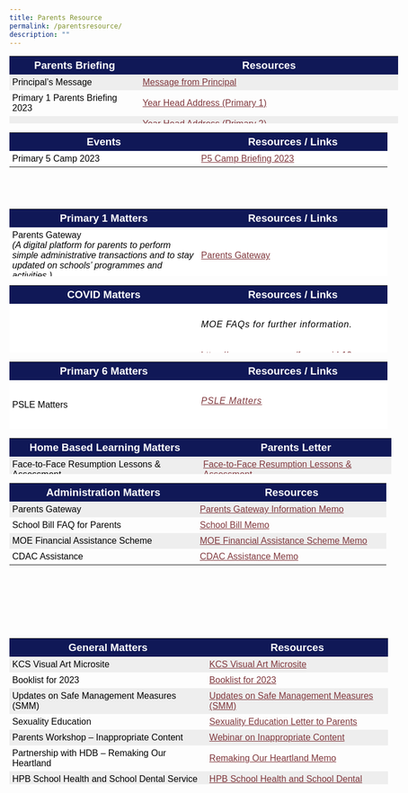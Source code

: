 ```yaml
---
title: Parents Resource
permalink: /parentsresource/
description: ""
---
```

<table style="box-sizing: border-box; color: rgb(0, 0, 0); font-family: Signika, Arial, sans-serif; font-size: 16px; font-style: normal; font-variant-ligatures: normal; font-variant-caps: normal; font-weight: 400; letter-spacing: normal; orphans: 2; text-align: start; text-transform: none; white-space: normal; widows: 2; word-spacing: 0px; -webkit-text-stroke-width: 0px; text-decoration-thickness: initial; text-decoration-style: initial; text-decoration-color: initial; height: 120px; width: 715.156px;"><tbody style="box-sizing: border-box;"><tr style="box-sizing: border-box; height: 23px;"><td style="box-sizing: border-box; padding: 5px; width: 232px; background-color: rgb(16, 24, 87); height: 23px; text-align: center;"><span style="box-sizing: border-box; font-size: 14pt; font-family: arial, helvetica, sans-serif; color: rgb(255, 255, 0);"><strong style="box-sizing: border-box; font-weight: bolder;color:white">Parents Briefing</strong></span></td><td style="box-sizing: border-box; padding: 5px; width: 460.156px; background-color: rgb(16, 24, 87); height: 23px; text-align: center;"><span style="box-sizing: border-box; font-size: 14pt; font-family: arial, helvetica, sans-serif; color: rgb(255, 255, 0);"><strong style="box-sizing: border-box; font-weight: bolder;color:white">Resources</strong></span></td></tr><tr style="box-sizing: border-box; background: rgb(238, 238, 238); height: 23px;"><td style="box-sizing: border-box; padding: 5px; width: 232px; height: 23px; text-align: left;"><span style="box-sizing: border-box; font-family: arial, helvetica, sans-serif; font-size: 12pt;">Principal’s Message</span></td><td style="box-sizing: border-box; padding: 5px; width: 460.156px; height: 23px; text-align: left;"><a href="https://youtu.be/GxwuNvGg63g" target="_blank" rel="noopener" style="box-sizing: border-box; background-color: transparent; cursor: pointer; transition: all 0.25s ease-in-out 0s; color: rgb(128, 56, 61);"><span style="box-sizing: border-box; font-family: arial, helvetica, sans-serif;">Message from Principal</span></a></td></tr><tr style="box-sizing: border-box; height: 23px;"><td style="box-sizing: border-box; padding: 5px; width: 232px; height: 23px; text-align: left;"><span style="box-sizing: border-box; font-family: arial, helvetica, sans-serif; font-size: 12pt;">Primary 1 Parents Briefing 2023</span></td><td style="box-sizing: border-box; padding: 5px; width: 460.156px; height: 23px; text-align: left;"><a href="https://youtu.be/HfQNleAWQSg" target="_blank" rel="noopener" style="box-sizing: border-box; background-color: transparent; cursor: pointer; transition: all 0.25s ease-in-out 0s; color: rgb(128, 56, 61);"><span style="box-sizing: border-box; font-family: arial, helvetica, sans-serif;"><span style="box-sizing: border-box; font-family: arial, helvetica, sans-serif; font-size: 12pt;">Year Head Address (Primary 1)</span></span></a></td></tr><tr style="box-sizing: border-box; background: rgb(238, 238, 238); height: 23px;"><td style="box-sizing: border-box; padding: 5px; width: 232px; height: 23px; text-align: left;"><span style="box-sizing: border-box; font-family: arial, helvetica, sans-serif; font-size: 12pt;">Primary 2 Parents Briefing 2023</span></td><td style="box-sizing: border-box; padding: 5px; width: 460.156px; height: 23px; text-align: left;"><a href="https://youtu.be/s1RIQqc87Rc" target="_blank" rel="noopener" style="box-sizing: border-box; background-color: transparent; cursor: pointer; transition: all 0.25s ease-in-out 0s; color: rgb(128, 56, 61);"><span style="box-sizing: border-box; font-family: arial, helvetica, sans-serif;"><span style="box-sizing: border-box; font-family: arial, helvetica, sans-serif; font-size: 12pt;">Year Head Address (Primary 2)</span></span></a><br style="box-sizing: border-box;"><span style="box-sizing: border-box; font-family: arial, helvetica, sans-serif;"><a href="https://youtu.be/zDKyUUGykQw" target="_blank" rel="noopener" style="box-sizing: border-box; background-color: transparent; cursor: pointer; transition: all 0.25s ease-in-out 0s; color: rgb(128, 56, 61);">P2 Parents Briefing for English Language</a><br style="box-sizing: border-box;"><a href="https://youtu.be/xX5bHDGFjsM" target="_blank" rel="noopener" style="box-sizing: border-box; background-color: transparent; cursor: pointer; transition: all 0.25s ease-in-out 0s; color: rgb(128, 56, 61);">P2 Parents Briefing for Mathematics</a><br style="box-sizing: border-box;"><a href="https://youtu.be/5ypYBIvATXE" target="_blank" rel="noopener" style="box-sizing: border-box; background-color: transparent; cursor: pointer; transition: all 0.25s ease-in-out 0s; color: rgb(128, 56, 61);">P2 Parents Briefing for Mother Tongue Language</a><br style="box-sizing: border-box;"></span></td></tr><tr style="box-sizing: border-box; height: 23px;"><td style="box-sizing: border-box; padding: 5px; width: 232px; height: 23px; text-align: left;"><span style="box-sizing: border-box; font-family: arial, helvetica, sans-serif; font-size: 12pt;">Primary 3 Parents Briefing 2023</span></td><td style="box-sizing: border-box; padding: 5px; width: 460.156px; height: 23px; text-align: left;"><a href="https://youtu.be/Hx_ezOhR9xc" target="_blank" rel="noopener" style="box-sizing: border-box; background-color: transparent; cursor: pointer; transition: all 0.25s ease-in-out 0s; color: rgb(128, 56, 61);"><span style="box-sizing: border-box; font-family: arial, helvetica, sans-serif;"><span style="box-sizing: border-box; font-family: arial, helvetica, sans-serif; font-size: 12pt;">Year Head Address (Primary 3)</span></span></a><br style="box-sizing: border-box;"><a href="https://youtu.be/0m1TamuraJE" target="_blank" rel="noopener" style="box-sizing: border-box; background-color: transparent; cursor: pointer; transition: all 0.25s ease-in-out 0s; color: rgb(128, 56, 61);"><span style="box-sizing: border-box; font-family: arial, helvetica, sans-serif;">P3 Parents Briefing for English Language</span></a><br style="box-sizing: border-box;"><a href="https://youtu.be/WUdum6uu8L4" target="_blank" rel="noopener" style="box-sizing: border-box; background-color: transparent; cursor: pointer; transition: all 0.25s ease-in-out 0s; color: rgb(128, 56, 61);"><span style="box-sizing: border-box; font-family: arial, helvetica, sans-serif;">P3 Parents Briefing for Mathematics</span></a><br style="box-sizing: border-box;"><a href="https://youtu.be/xmPVwAvYehA" target="_blank" rel="noopener" style="box-sizing: border-box; background-color: transparent; cursor: pointer; transition: all 0.25s ease-in-out 0s; color: rgb(128, 56, 61);"><span style="box-sizing: border-box; font-family: arial, helvetica, sans-serif;">P3 Parents Briefing for Mother Tongue Language</span></a><br style="box-sizing: border-box;"><a href="https://youtu.be/DUZBO7xJW-U" target="_blank" rel="noopener" style="box-sizing: border-box; background-color: transparent; cursor: pointer; transition: all 0.25s ease-in-out 0s; color: rgb(128, 56, 61);"><span style="box-sizing: border-box; font-family: arial, helvetica, sans-serif;">P3 Parents Briefing for Science</span></a></td></tr><tr style="box-sizing: border-box; background: rgb(238, 238, 238); height: 23px;"><td style="box-sizing: border-box; padding: 5px; width: 232px; height: 23px; text-align: left;"><span style="box-sizing: border-box; font-family: arial, helvetica, sans-serif; font-size: 12pt;">Primary 4 Parents Briefing 2023</span></td><td style="box-sizing: border-box; padding: 5px; width: 460.156px; height: 23px; text-align: left;"><a href="https://youtu.be/_Ib2xiLTk4w" target="_blank" rel="noopener" style="box-sizing: border-box; background-color: transparent; cursor: pointer; transition: all 0.25s ease-in-out 0s; color: rgb(128, 56, 61);"><span style="box-sizing: border-box; font-family: arial, helvetica, sans-serif; font-size: 12pt;">Year Head Address (Primary 4)</span></a><br style="box-sizing: border-box;"><span style="box-sizing: border-box; font-family: arial, helvetica, sans-serif;"><a href="https://youtu.be/hDkXIG5Wyl0" target="_blank" rel="noopener" style="box-sizing: border-box; background-color: transparent; cursor: pointer; transition: all 0.25s ease-in-out 0s; color: rgb(128, 56, 61);">P4 Parents Briefing for English Language</a><br style="box-sizing: border-box;"><a href="https://youtu.be/RQf3OpbMMeo" target="_blank" rel="noopener" style="box-sizing: border-box; background-color: transparent; cursor: pointer; transition: all 0.25s ease-in-out 0s; color: rgb(128, 56, 61);">P4 Parents Briefing for Mathematics</a><br style="box-sizing: border-box;"><a href="https://youtu.be/TZuyG-iIqfQ" target="_blank" rel="noopener" style="box-sizing: border-box; background-color: transparent; cursor: pointer; transition: all 0.25s ease-in-out 0s; color: rgb(128, 56, 61);">P4 Parents Briefing for Mother Tongue Language</a><br style="box-sizing: border-box;"><a href="https://youtu.be/P0_D7cuRXMw" target="_blank" rel="noopener" style="box-sizing: border-box; background-color: transparent; cursor: pointer; transition: all 0.25s ease-in-out 0s; color: rgb(128, 56, 61);">P4 Parents Briefing for Science</a></span></td></tr><tr style="box-sizing: border-box; height: 30.875px;"><td style="box-sizing: border-box; padding: 5px; width: 232px; height: 30.875px; text-align: left;"><span style="box-sizing: border-box; font-family: arial, helvetica, sans-serif; font-size: 12pt;">Primary 5 Parents Briefing 2023</span></td><td style="box-sizing: border-box; padding: 5px; width: 460.156px; height: 30.875px; text-align: left;"><a href="https://youtu.be/WFdTD2VfMFw" target="_blank" rel="noopener" style="box-sizing: border-box; background-color: transparent; cursor: pointer; transition: all 0.25s ease-in-out 0s; color: rgb(128, 56, 61);"><span style="box-sizing: border-box; font-family: arial, helvetica, sans-serif;"><span style="box-sizing: border-box; font-family: arial, helvetica, sans-serif; font-size: 12pt;">Year Head Address (Primary 5)</span></span></a><br style="box-sizing: border-box;"><span style="box-sizing: border-box; font-family: arial, helvetica, sans-serif;"><a href="https://youtu.be/-PU7aBaPKGk" target="_blank" rel="noopener" style="box-sizing: border-box; background-color: transparent; cursor: pointer; transition: all 0.25s ease-in-out 0s; color: rgb(128, 56, 61);">P5 Parents Briefing for English and Foundation English Language</a><br style="box-sizing: border-box;"><a href="https://youtu.be/VZzBHMn71FM" target="_blank" rel="noopener" style="box-sizing: border-box; background-color: transparent; cursor: pointer; transition: all 0.25s ease-in-out 0s; color: rgb(128, 56, 61);">P5 Parents Briefing for Foundation Mathematics</a><br style="box-sizing: border-box;"><a href="https://youtu.be/VZzBHMn71FM" target="_blank" rel="noopener" style="box-sizing: border-box; background-color: transparent; cursor: pointer; transition: all 0.25s ease-in-out 0s; color: rgb(128, 56, 61);">P5 Parents Briefing for Standard Mathematics</a><br style="box-sizing: border-box;"><a href="https://youtu.be/WR1s2fUigmI" target="_blank" rel="noopener" style="box-sizing: border-box; background-color: transparent; cursor: pointer; transition: all 0.25s ease-in-out 0s; color: rgb(128, 56, 61);">P5 Parents Briefing for Mother Tongue and Foundation Mother Tongue Language&nbsp;</a><br style="box-sizing: border-box;"><a href="https://youtu.be/tnePOuiLlBs" target="_blank" rel="noopener" style="box-sizing: border-box; background-color: transparent; cursor: pointer; transition: all 0.25s ease-in-out 0s; color: rgb(128, 56, 61);">P5 Parents Briefing for Science and Foundation Science</a></span></td></tr><tr style="box-sizing: border-box; background: rgb(238, 238, 238); height: 23px;"><td style="box-sizing: border-box; padding: 5px; width: 232px; height: 23px; text-align: left;"><span style="box-sizing: border-box; font-family: arial, helvetica, sans-serif; font-size: 12pt;">Primary 6 Parents Briefing 2023</span></td><td style="box-sizing: border-box; padding: 5px; width: 460.156px; height: 23px; text-align: left;"><a href="https://youtu.be/2xz-83FxGqY" target="_blank" rel="noopener" style="box-sizing: border-box; background-color: transparent; cursor: pointer; transition: all 0.25s ease-in-out 0s; color: rgb(128, 56, 61);"><span style="box-sizing: border-box; font-family: arial, helvetica, sans-serif;"><span style="box-sizing: border-box; font-family: arial, helvetica, sans-serif; font-size: 12pt;">Year Head Address (Primary 6)</span></span></a><br style="box-sizing: border-box;"><a href="https://youtu.be/Ce_oR4U1CyU" target="_blank" rel="noopener" style="box-sizing: border-box; background-color: transparent; cursor: pointer; transition: all 0.25s ease-in-out 0s; color: rgb(128, 56, 61);"><span style="box-sizing: border-box; font-family: arial, helvetica, sans-serif; font-size: 12pt;">P6 Parents Briefing for English and Foundation English Language</span></a><br style="box-sizing: border-box;"><a href="https://youtu.be/RxRqJLInGsY" target="_blank" rel="noopener" style="box-sizing: border-box; background-color: transparent; cursor: pointer; transition: all 0.25s ease-in-out 0s; color: rgb(128, 56, 61);"><span style="box-sizing: border-box; font-family: arial, helvetica, sans-serif; font-size: 12pt;">P6 Parents Briefing for Foundation Mathematics</span></a><br style="box-sizing: border-box;"><a href="https://youtu.be/BpQmTyoDFnc" target="_blank" rel="noopener" style="box-sizing: border-box; background-color: transparent; cursor: pointer; transition: all 0.25s ease-in-out 0s; color: rgb(128, 56, 61);"><span style="box-sizing: border-box; font-family: arial, helvetica, sans-serif;">P6 Parents Briefing for Standard Mathematics</span></a><br style="box-sizing: border-box;"><a href="https://youtu.be/aNGwpN8Dulg" target="_blank" rel="noopener" style="box-sizing: border-box; background-color: transparent; cursor: pointer; transition: all 0.25s ease-in-out 0s; color: rgb(128, 56, 61);"><span style="box-sizing: border-box; font-family: arial, helvetica, sans-serif; font-size: 12pt;">P6 Parents Briefing for Mother Tongue and Foundation Mother Tongue Language</span></a><br style="box-sizing: border-box;"><a href="https://youtu.be/8wATtmhHU0E" target="_blank" rel="noopener" style="box-sizing: border-box; background-color: transparent; cursor: pointer; transition: all 0.25s ease-in-out 0s; color: rgb(128, 56, 61);"><span style="box-sizing: border-box; font-family: arial, helvetica, sans-serif; font-size: 12pt;">P6 Parents Briefing for Science and Foundation Science</span></a></td></tr></tbody></table>

<table style="box-sizing: border-box; color: rgb(0, 0, 0); font-family: Signika, Arial, sans-serif; font-size: 16px; font-style: normal; font-variant-ligatures: normal; font-variant-caps: normal; font-weight: 400; letter-spacing: normal; orphans: 2; text-align: start; text-transform: none; white-space: normal; widows: 2; word-spacing: 0px; -webkit-text-stroke-width: 0px; text-decoration-thickness: initial; text-decoration-style: initial; text-decoration-color: initial; height: 120px; width: 728.906px;"><tbody style="box-sizing: border-box;"><tr style="box-sizing: border-box; height: 23px;"><td style="box-sizing: border-box; padding: 5px; width: 336.333px; background-color: rgb(16, 24, 87); height: 23px; text-align: center;"><span style="box-sizing: border-box; font-size: 14pt; font-family: arial, helvetica, sans-serif; color: rgb(255, 255, 0);"><strong style="box-sizing: border-box; font-weight: bolder;color:white">Events</strong></span></td><td style="box-sizing: border-box; padding: 5px; width: 336.333px; background-color: rgb(16, 24, 87); height: 23px; text-align: center;"><span style="box-sizing: border-box; font-size: 14pt; font-family: arial, helvetica, sans-serif; color: rgb(255, 255, 0);"><strong style="box-sizing: border-box; font-weight: bolder;color:white">Resources / Links</strong></span></td></tr><tr style="box-sizing: border-box; background: rgb(255, 255, 255); height: 23px;"><td style="box-sizing: border-box; padding: 5px; width: 336.333px; background-color: rgb(255, 255, 255); height: 23px;"><span style="box-sizing: border-box; font-family: arial, Helvetica, sans-serif;">Primary 5 Camp 2023</span></td><td style="box-sizing: border-box; padding: 5px; width: 336.333px; background-color: rgb(255, 255, 255); height: 23px;"><a href="https://khengcheng.moe.edu.sg/wp-content/uploads/2023/02/P5-Camp_Briefing-to-Parents_2023.pdf" target="_blank" rel="noopener noreferrer" style="box-sizing: border-box; background-color: transparent; cursor: pointer; transition: all 0.25s ease-in-out 0s; color: rgb(128, 56, 61);"><span style="box-sizing: border-box; font-family: arial, helvetica, sans-serif;">P5 Camp Briefing 2023</span></a></td></tr></tbody></table>

<table style="box-sizing: border-box; color: rgb(0, 0, 0); font-family: Signika, Arial, sans-serif; font-size: 16px; font-style: normal; font-variant-ligatures: normal; font-variant-caps: normal; font-weight: 400; letter-spacing: normal; orphans: 2; text-align: start; text-transform: none; white-space: normal; widows: 2; word-spacing: 0px; -webkit-text-stroke-width: 0px; text-decoration-thickness: initial; text-decoration-style: initial; text-decoration-color: initial; height: 120px; width: 728.906px;"><tbody style="box-sizing: border-box;"><tr style="box-sizing: border-box; height: 23px;"><td style="box-sizing: border-box; padding: 5px; width: 336.333px; background-color: rgb(16, 24, 87); height: 25px; text-align: center;"><span style="box-sizing: border-box; font-size: 14pt; font-family: arial, helvetica, sans-serif; color: rgb(255, 255, 0);"><strong style="box-sizing: border-box; font-weight: bolder;color:white">Primary 1 Matters</strong></span></td><td style="box-sizing: border-box; padding: 5px; width: 330px; background-color: rgb(16, 24, 87); height: 23px; text-align: center;"><span style="box-sizing: border-box; font-size: 14pt; font-family: arial, helvetica, sans-serif; color: rgb(255, 255, 0);"><strong style="box-sizing: border-box; font-weight: bolder;color:white">Resources / Links</strong></span></td></tr><tr style="box-sizing: border-box; background: rgb(255, 255, 255); height: 23px;"><td style="box-sizing: border-box; padding: 5px; width: 336.333px; background-color: rgb(255, 255, 255); height: 23px;"><span style="box-sizing: border-box; font-family: arial, helvetica, sans-serif;">Parents Gateway<br style="box-sizing: border-box;"><em style="box-sizing: border-box;">(A digital platform for parents to perform simple administrative transactions and to stay updated on schools’ programmes and activities.)</em></span></td><td style="box-sizing: border-box; padding: 5px; width: 336.333px; background-color: rgb(255, 255, 255); height: 23px;"><span style="box-sizing: border-box; font-family: arial, helvetica, sans-serif;"><a href="https://khengcheng.moe.edu.sg/parents-gateway/" target="_blank" rel="noopener" style="box-sizing: border-box; background-color: transparent; cursor: pointer; transition: all 0.25s ease-in-out 0s; color: rgb(128, 56, 61);">Parents Gateway</a></span></td></tr><tr style="box-sizing: border-box; height: 23px; background-color: rgb(227, 225, 225);"><td style="box-sizing: border-box; padding: 5px; width: 336.333px; background-color: rgb(255, 255, 255); height: 23px;"><span style="box-sizing: border-box; font-family: arial, helvetica, sans-serif;"><span style="box-sizing: border-box; font-family: helvetica, arial, sans-serif;">P1 Orientation Briefing and Sharing Slides</span></span></td><td style="box-sizing: border-box; padding: 5px; width: 336.333px; background-color: rgb(255, 255, 255); height: 23px;"><span style="box-sizing: border-box; font-family: arial, helvetica, sans-serif;"><a href="https://khengcheng.moe.edu.sg/wp-content/uploads/2022/11/P1-Orientation-Slides.pdf" target="_blank" rel="noopener" style="box-sizing: border-box; background-color: transparent; cursor: pointer; transition: all 0.25s ease-in-out 0s; color: rgb(128, 56, 61);">P1 Slides</a></span></td></tr><tr style="box-sizing: border-box; background: rgb(227, 225, 225); height: 23px;"><td style="box-sizing: border-box; padding: 5px; width: 336.333px; background-color: rgb(255, 255, 255); height: 23px;"><span style="box-sizing: border-box; font-family: arial, helvetica, sans-serif;"><span style="box-sizing: border-box; font-family: helvetica, arial, sans-serif;">Information Booklet (For cohort 2023)</span></span></td><td style="box-sizing: border-box; padding: 5px; width: 336.333px; background-color: rgb(255, 255, 255); height: 23px;"><span style="box-sizing: border-box; font-family: arial, helvetica, sans-serif;"><span style="box-sizing: border-box; font-family: helvetica, arial, sans-serif;"><a href="https://khengcheng.moe.edu.sg/wp-content/uploads/2023/01/P1-INFORMATION-BOOKLET-FOR-COHORT-2023-1.pdf" target="_blank" rel="noopener" style="box-sizing: border-box; background-color: transparent; cursor: pointer; transition: all 0.25s ease-in-out 0s; color: rgb(128, 56, 61);">Information Booklet</a></span></span></td></tr><tr style="box-sizing: border-box; height: 23px; background-color: rgb(227, 225, 225);"><td style="box-sizing: border-box; padding: 5px; width: 336.333px; background-color: rgb(255, 255, 255); height: 23px;"><span style="box-sizing: border-box; font-family: arial, helvetica, sans-serif;"><span style="box-sizing: border-box; font-family: helvetica, arial, sans-serif;">P1 Parents Engagement 2023</span></span></td><td style="box-sizing: border-box; padding: 5px; width: 336.333px; background-color: rgb(255, 255, 255); height: 23px;"><a href="https://khengcheng.moe.edu.sg/wp-content/uploads/2023/01/P1-Parents-Engagement-Session-2023.pdf" target="_blank" rel="noopener" style="box-sizing: border-box; background-color: transparent; cursor: pointer; transition: all 0.25s ease-in-out 0s; color: rgb(128, 56, 61);"><span style="box-sizing: border-box; font-family: arial, helvetica, sans-serif;"><span style="box-sizing: border-box; font-family: helvetica, arial, sans-serif;">P1 Parents Engagement 2023</span></span></a></td></tr></tbody></table>

<table style="box-sizing: border-box; color: rgb(0, 0, 0); font-family: Signika, Arial, sans-serif; font-size: 16px; font-style: normal; font-variant-ligatures: normal; font-variant-caps: normal; font-weight: 400; letter-spacing: normal; orphans: 2; text-align: start; text-transform: none; white-space: normal; widows: 2; word-spacing: 0px; -webkit-text-stroke-width: 0px; text-decoration-thickness: initial; text-decoration-style: initial; text-decoration-color: initial; height: 120px; width: 728.906px;"><tbody style="box-sizing: border-box;"><tr style="box-sizing: border-box; height: 23px;"><td style="box-sizing: border-box; padding: 5px; width: 336.333px; background-color: rgb(16, 24, 87); height: 23px; text-align: center;"><span style="box-sizing: border-box; font-size: 14pt; font-family: arial, helvetica, sans-serif; color: rgb(255, 255, 0);"><strong style="box-sizing: border-box; font-weight: bolder;color:white">COVID Matters</strong></span></td><td style="box-sizing: border-box; padding: 5px; width: 336.333px; background-color: rgb(16, 24, 87); height: 23px; text-align: center;"><span style="box-sizing: border-box; font-size: 14pt; font-family: arial, helvetica, sans-serif; color: rgb(255, 255, 0);"><strong style="box-sizing: border-box; font-weight: bolder;color:white">Resources / Links</strong></span></td></tr><tr style="box-sizing: border-box; background: rgb(255, 255, 255); height: 23px;"><td style="box-sizing: border-box; padding: 5px; width: 336.333px; background-color: rgb(255, 255, 255); height: 23px;"><span style="box-sizing: border-box; font-family: arial, Helvetica, sans-serif; font-size: 12pt;">Implementation of TraceTogether in schools on 1 June 2021</span></td><td style="box-sizing: border-box; padding: 5px; width: 336.333px; background-color: rgb(255, 255, 255); height: 23px;"><div class="DetailsScreen__ItemContainer-sc-15nbtbx-3 eWYkCk" style="box-sizing: border-box;"><h6 id="weblink_description_0" class="Text__H6-uqyr82-15 Text__H6Regular-uqyr82-16 Text__BodyRow-uqyr82-39 hpbCOC" style="box-sizing: border-box; font-family: &quot;Patua One&quot;, &quot;Times New Roman&quot;, serif; letter-spacing: 0.05em;"><span style="box-sizing: border-box; font-family: arial, helvetica, sans-serif; font-size: 12pt;">MOE FAQs for further information.</span></h6><p style="box-sizing: border-box;"><span style="box-sizing: border-box; font-family: arial, helvetica, sans-serif; font-size: 12pt;"><a id="weblink_0" class="TextLink__StyledTextLink-sc-55x6ze-0 PafSM web-link" href="https://www.moe.gov.sg/faqs-covid-19-infection" target="_blank" rel="noopener noreferrer" style="box-sizing: border-box; background-color: transparent; cursor: pointer; transition: all 0.25s ease-in-out 0s; color: rgb(128, 56, 61);">https://www.moe.gov.sg/faqs-covid-19-infection</a></span></p></div><div class="DetailsScreen__ItemContainer-sc-15nbtbx-3 eWYkCk" style="box-sizing: border-box;"><h6 id="weblink_description_1" class="Text__H6-uqyr82-15 Text__H6Regular-uqyr82-16 Text__BodyRow-uqyr82-39 hpbCOC" style="box-sizing: border-box; font-family: &quot;Patua One&quot;, &quot;Times New Roman&quot;, serif; letter-spacing: 0.05em;"><span style="box-sizing: border-box; font-family: arial, helvetica, sans-serif; font-size: 12pt;">Nearest TT collection/replacement point.</span></h6><p style="box-sizing: border-box;"><span style="box-sizing: border-box; font-family: arial, helvetica, sans-serif; font-size: 12pt;"><a id="weblink_1" class="TextLink__StyledTextLink-sc-55x6ze-0 PafSM web-link" href="https://token.gowhere.gov.sg/" target="_blank" rel="noopener noreferrer" style="box-sizing: border-box; background-color: transparent; cursor: pointer; transition: all 0.25s ease-in-out 0s; color: rgb(128, 56, 61);">https://token.gowhere.gov.sg/</a></span></p></div></td></tr><tr style="box-sizing: border-box; height: 23px; background-color: rgb(227, 225, 225);"><td style="box-sizing: border-box; padding: 5px; width: 336.333px; background-color: rgb(255, 255, 255); height: 23px;"><span style="box-sizing: border-box; font-family: arial, helvetica, sans-serif;">School’s Covid Reporting Policy</span></td><td style="box-sizing: border-box; padding: 5px; width: 336.333px; background-color: rgb(255, 255, 255); height: 23px;"><span style="box-sizing: border-box; font-family: arial, helvetica, sans-serif;"><a href="https://khengcheng.moe.edu.sg/wp-content/uploads/2022/01/Reporting-of-Covid-case-or-HRW.pdf" style="box-sizing: border-box; background-color: transparent; cursor: pointer; transition: all 0.25s ease-in-out 0s; color: rgb(128, 56, 61);">School’s COVID Reporting Policy</a></span></td></tr><tr style="box-sizing: border-box; background: rgb(227, 225, 225); height: 23px;"><td style="box-sizing: border-box; padding: 5px; width: 336.333px; background-color: rgb(255, 255, 255); height: 23px;"><span style="box-sizing: border-box; font-family: arial, Helvetica, sans-serif;">Submission of ART results</span></td><td style="box-sizing: border-box; padding: 5px; width: 336.333px; background-color: rgb(255, 255, 255); height: 23px;"><span style="box-sizing: border-box; font-family: arial, helvetica, sans-serif;">http://go.gov.sg/kcs-cct-hrw</span></td></tr></tbody></table>

<table style="box-sizing: border-box; color: rgb(0, 0, 0); font-family: Signika, Arial, sans-serif; font-size: 16px; font-style: normal; font-variant-ligatures: normal; font-variant-caps: normal; font-weight: 400; letter-spacing: normal; orphans: 2; text-align: start; text-transform: none; white-space: normal; widows: 2; word-spacing: 0px; -webkit-text-stroke-width: 0px; text-decoration-thickness: initial; text-decoration-style: initial; text-decoration-color: initial; height: 120px; width: 728.906px;"><tbody style="box-sizing: border-box;"><tr style="box-sizing: border-box; height: 23.7084px;"><td style="box-sizing: border-box; padding: 5px; width: 336.333px; background-color: rgb(16, 24, 87); height: 23.7084px; text-align: center;"><span style="box-sizing: border-box; font-size: 14pt; font-family: arial, helvetica, sans-serif; color: rgb(255, 255, 0);"><strong style="box-sizing: border-box; font-weight: bolder;color:white;">Primary 6 Matters</strong></span></td><td style="box-sizing: border-box; padding: 5px; width: 336.333px; background-color: rgb(16, 24, 87); height: 23.7084px; text-align: center;"><span style="box-sizing: border-box; font-size: 14pt; font-family: arial, helvetica, sans-serif; color: rgb(255, 255, 0);"><strong style="box-sizing: border-box; font-weight: bolder;color:white;">Resources / Links</strong></span></td></tr><tr style="box-sizing: border-box; background: rgb(255, 255, 255); height: 23px;"><td style="box-sizing: border-box; padding: 5px; width: 336.333px; background-color: rgb(255, 255, 255); height: 23px;"><span style="box-sizing: border-box; font-family: arial, helvetica, sans-serif;">PSLE Matters</span></td><td style="box-sizing: border-box; padding: 5px; width: 336.333px; background-color: rgb(255, 255, 255); height: 23px;"><div class="DetailsScreen__ItemContainer-sc-15nbtbx-3 eWYkCk" style="box-sizing: border-box;"><h6 id="weblink_description_0" class="Text__H6-uqyr82-15 Text__H6Regular-uqyr82-16 Text__BodyRow-uqyr82-39 hpbCOC" style="box-sizing: border-box; font-family: &quot;Patua One&quot;, &quot;Times New Roman&quot;, serif; letter-spacing: 0.05em;"><span style="box-sizing: border-box; font-family: arial, helvetica, sans-serif; font-size: 12pt;"><a href="https://sites.google.com/view/kcs-pslejourney/home" style="box-sizing: border-box; background-color: transparent; cursor: pointer; transition: all 0.25s ease-in-out 0s; color: rgb(128, 56, 61);">PSLE Matters</a></span></h6></div></td></tr></tbody></table>

<table style="box-sizing: border-box; color: rgb(0, 0, 0); font-family: Signika, Arial, sans-serif; font-size: 16px; font-style: normal; font-variant-ligatures: normal; font-variant-caps: normal; font-weight: 400; letter-spacing: normal; orphans: 2; text-align: start; text-transform: none; white-space: normal; widows: 2; word-spacing: 0px; -webkit-text-stroke-width: 0px; text-decoration-thickness: initial; text-decoration-style: initial; text-decoration-color: initial; height: 64px; width: 680px;"><tbody style="box-sizing: border-box;"><tr style="box-sizing: border-box; height: 23px;"><td style="box-sizing: border-box; padding: 5px; width: 340px; background-color: rgb(16, 24, 87); height: 23px; text-align: center;"><span style="box-sizing: border-box; font-size: 14pt; font-family: arial, helvetica, sans-serif; color: rgb(255, 255, 0);"><strong style="box-sizing: border-box; font-weight: bolder;color:white">Home Based Learning Matters</strong></span></td><td style="box-sizing: border-box; padding: 5px; width: 340px; background-color: rgb(16, 24, 87); height: 23px; text-align: center;"><span style="box-sizing: border-box; font-size: 14pt; font-family: arial, helvetica, sans-serif; color: rgb(255, 255, 0);"><strong style="box-sizing: border-box; font-weight: bolder;color:white">Parents Letter</strong></span></td></tr><tr style="box-sizing: border-box; background: rgb(238, 238, 238); height: 23.7031px;"><td style="box-sizing: border-box; padding: 5px; width: 340px; height: 23.7031px;"><span style="box-sizing: border-box; font-family: arial, helvetica, sans-serif;">Face-to-Face Resumption Lessons &amp; Assessment</span></td><td style="box-sizing: border-box; padding: 5px; width: 332px; height: 23.7031px;"><a href="https://khengcheng.moe.edu.sg/wp-content/uploads/2021/10/Resumption-of-Face-to-Face-Lessons-Updates-on-Asssessment.pdf" target="_blank" rel="noopener noreferrer" style="box-sizing: border-box; background-color: transparent; cursor: pointer; transition: all 0.25s ease-in-out 0s; color: rgb(128, 56, 61);"><span style="box-sizing: border-box; font-family: arial, helvetica, sans-serif;">Face-to-Face Resumption Lessons &amp; Assessment</span></a></td></tr><tr style="box-sizing: border-box; height: 23.7031px;"><td style="box-sizing: border-box; padding: 5px; width: 340px; height: 23.7031px;"><span style="box-sizing: border-box; font-family: arial, helvetica, sans-serif;">Principal’s Letter on Full Home-Based Learning</span></td><td style="box-sizing: border-box; padding: 5px; width: 332px; height: 23.7031px;"><span style="box-sizing: border-box; font-family: arial, helvetica, sans-serif;"><a href="https://khengcheng.moe.edu.sg/wp-content/uploads/2021/05/Attachment-1-SOP-for-IT-and-ET-Support-for-Full-HBL.pdf" style="box-sizing: border-box; background-color: transparent; cursor: pointer; transition: all 0.25s ease-in-out 0s; color: rgb(128, 56, 61);">FHBL 2021&nbsp; Memo</a></span></td></tr><tr style="box-sizing: border-box; background: rgb(238, 238, 238); height: 23px;"><td style="box-sizing: border-box; padding: 5px; width: 340px; height: 23px;"><span style="box-sizing: border-box; font-family: arial, helvetica, sans-serif;">HBL Tips for Parents &amp; Caregivers</span></td><td style="box-sizing: border-box; padding: 5px; width: 332px; height: 23px;"><span style="box-sizing: border-box; font-family: arial, helvetica, sans-serif;"><a href="https://khengcheng.moe.edu.sg/wp-content/uploads/2020/04/Tips_for_Parents_and_Caregivers.pdf" target="_blank" rel="noopener noreferrer" style="box-sizing: border-box; background-color: transparent; cursor: pointer; transition: all 0.25s ease-in-out 0s; color: rgb(128, 56, 61);">HBL Tips for Parents &amp; Caregivers</a></span></td></tr><tr style="box-sizing: border-box; height: 23px;"><td style="box-sizing: border-box; padding: 5px; width: 340px; height: 23px;"><span style="box-sizing: border-box; font-family: arial, helvetica, sans-serif;">HBL Resource Kit (Part 4)</span></td><td style="box-sizing: border-box; padding: 5px; width: 332px; height: 23px;"><span style="box-sizing: border-box; font-family: arial, helvetica, sans-serif;"><a href="https://khengcheng.moe.edu.sg/wp-content/uploads/2020/04/HBL-Resource-Kit-Part-4.pdf" style="box-sizing: border-box; background-color: transparent; cursor: pointer; transition: all 0.25s ease-in-out 0s; color: rgb(128, 56, 61);">HBL Resource Kit (Part 4)</a></span></td></tr><tr style="box-sizing: border-box; background: rgb(238, 238, 238); height: 23px;"><td style="box-sizing: border-box; padding: 5px; width: 340px; height: 23px;"><span style="box-sizing: border-box; font-family: arial, helvetica, sans-serif;">HBL Resource Kit (Part 3)</span></td><td style="box-sizing: border-box; padding: 5px; width: 332px; height: 23px;"><span style="box-sizing: border-box; font-family: arial, helvetica, sans-serif;"><a href="https://khengcheng.moe.edu.sg/wp-content/uploads/2020/04/Resource-Kit-HBL-Part-3.pdf" target="_blank" rel="noopener noreferrer" style="box-sizing: border-box; background-color: transparent; cursor: pointer; transition: all 0.25s ease-in-out 0s; color: rgb(128, 56, 61);">HBL Resource Kit (Part 3)</a></span></td></tr><tr style="box-sizing: border-box; height: 23px;"><td style="box-sizing: border-box; padding: 5px; width: 340px; height: 23px;"><span style="box-sizing: border-box; font-family: arial, helvetica, sans-serif;">HBL Resource Kit (Part 2)</span></td><td style="box-sizing: border-box; padding: 5px; width: 332px; height: 23px;"><span style="box-sizing: border-box; font-family: arial, helvetica, sans-serif;"><a href="https://khengcheng.moe.edu.sg/wp-content/uploads/2020/04/Resource-Kit-HBL-Part-2.pdf" target="_blank" rel="noopener noreferrer" style="box-sizing: border-box; background-color: transparent; cursor: pointer; transition: all 0.25s ease-in-out 0s; color: rgb(128, 56, 61);">HBL Resource Kit (Part 2)</a></span></td></tr></tbody></table>

<table style="box-sizing: border-box; color: rgb(0, 0, 0); font-family: Signika, Arial, sans-serif; font-size: 16px; font-style: normal; font-variant-ligatures: normal; font-variant-caps: normal; font-weight: 400; letter-spacing: normal; orphans: 2; text-align: start; text-transform: none; white-space: normal; widows: 2; word-spacing: 0px; -webkit-text-stroke-width: 0px; text-decoration-thickness: initial; text-decoration-style: initial; text-decoration-color: initial; height: 260px; width: 686px;"><tbody style="box-sizing: border-box;"><tr style="box-sizing: border-box; height: 23px; background-color: rgb(135, 237, 126);"><td style="box-sizing: border-box; padding: 5px; width: 334px; background-color: rgb(16, 24, 87); height: 23px; text-align: center;"><span style="box-sizing: border-box; font-size: 14pt; font-family: arial, helvetica, sans-serif; color: rgb(255, 255, 0);"><strong style="box-sizing: border-box; font-weight: bolder;color:white">Administration Matters</strong></span></td><td style="box-sizing: border-box; padding: 5px; width: 334px; background-color: rgb(16, 24, 87); height: 23px; text-align: center;"><span style="box-sizing: border-box; font-size: 14pt; font-family: arial, helvetica, sans-serif; color: rgb(255, 255, 0);"><strong style="box-sizing: border-box; font-weight: bolder;color:white">Resources</strong></span></td></tr><tr style="box-sizing: border-box; background: rgb(238, 238, 238); height: 23px;"><td style="box-sizing: border-box; padding: 5px; width: 334px; height: 23px;"><span style="box-sizing: border-box; font-family: arial, helvetica, sans-serif;">Parents Gateway</span></td><td style="box-sizing: border-box; padding: 5px; width: 336.667px; height: 23px;"><span style="box-sizing: border-box; font-family: arial, helvetica, sans-serif;"><a href="https://khengcheng.moe.edu.sg/parents-gateway/" rel="noopener noreferrer" style="box-sizing: border-box; background-color: transparent; cursor: pointer; transition: all 0.25s ease-in-out 0s; color: rgb(128, 56, 61);">Parents Gateway Information Memo</a></span></td></tr><tr style="box-sizing: border-box; height: 23px;"><td style="box-sizing: border-box; padding: 5px; width: 334px; height: 23px;"><span style="box-sizing: border-box; font-family: arial, helvetica, sans-serif;">School Bill FAQ for Parents</span></td><td style="box-sizing: border-box; padding: 5px; width: 336.667px; height: 23px;"><span style="box-sizing: border-box; font-family: arial, helvetica, sans-serif;"><a href="https://khengcheng.moe.edu.sg/wp-content/uploads/2019/10/School-Bill-FAQ-for-Parents.pdf" target="_blank" rel="noopener noreferrer" style="box-sizing: border-box; background-color: transparent; cursor: pointer; transition: all 0.25s ease-in-out 0s; color: rgb(128, 56, 61);">School Bill Memo</a></span></td></tr><tr style="box-sizing: border-box; background: rgb(238, 238, 238); height: 12px;"><td style="box-sizing: border-box; padding: 5px; width: 334px; height: 12px;"><span style="box-sizing: border-box; font-family: arial, helvetica, sans-serif;">MOE Financial Assistance Scheme</span></td><td style="box-sizing: border-box; padding: 5px; width: 336.667px; height: 12px;"><span style="box-sizing: border-box; font-family: arial, helvetica, sans-serif;"><a href="https://beta.moe.gov.sg/fees-assistance-awards-scholarships/financial-assistance/" target="_blank" rel="noopener noreferrer" style="box-sizing: border-box; background-color: transparent; cursor: pointer; transition: all 0.25s ease-in-out 0s; color: rgb(128, 56, 61);">MOE Financial Assistance Scheme Memo</a></span></td></tr><tr style="box-sizing: border-box; height: 12px;"><td style="box-sizing: border-box; padding: 5px; width: 334px; height: 12px;"><span style="box-sizing: border-box; font-family: arial, helvetica, sans-serif;">CDAC Assistance</span></td><td style="box-sizing: border-box; padding: 5px; width: 336.667px; height: 12px;"><span style="box-sizing: border-box; font-family: arial, helvetica, sans-serif;"><a href="https://www.cdac.org.sg/get-assistance/" target="_blank" rel="noopener noreferrer" style="box-sizing: border-box; background-color: transparent; cursor: pointer; transition: all 0.25s ease-in-out 0s; color: rgb(128, 56, 61);">CDAC Assistance Memo</a></span></td></tr></tbody></table>

<table style="box-sizing: border-box; color: rgb(0, 0, 0); font-family: Signika, Arial, sans-serif; font-size: 16px; font-style: normal; font-variant-ligatures: normal; font-variant-caps: normal; font-weight: 400; letter-spacing: normal; orphans: 2; text-align: start; text-transform: none; white-space: normal; widows: 2; word-spacing: 0px; -webkit-text-stroke-width: 0px; text-decoration-thickness: initial; text-decoration-style: initial; text-decoration-color: initial; height: 260px; width: 686px;"><tbody style="box-sizing: border-box;"><tr style="box-sizing: border-box; height: 23px;"><td style="box-sizing: border-box; padding: 5px; width: 350.833px; background-color: rgb(16, 24, 87); height: 23px; text-align: center;"><span style="box-sizing: border-box; font-size: 14pt; font-family: arial, helvetica, sans-serif; color: rgb(255, 255, 0);"><strong style="box-sizing: border-box; font-weight: bolder;color:white;">General Matters</strong></span></td><td style="box-sizing: border-box; padding: 5px; width: 323.167px; background-color: rgb(16, 24, 87); height: 23px; text-align: center;"><span style="box-sizing: border-box; font-size: 14pt; font-family: arial, helvetica, sans-serif; color: rgb(255, 255, 0);"><strong style="box-sizing: border-box; font-weight: bolder;color:white;">Resources</strong></span></td></tr><tr style="box-sizing: border-box; background: rgb(238, 238, 238); height: 23px;"><td style="box-sizing: border-box; padding: 5px; width: 350.833px; height: 23px;"><span style="box-sizing: border-box; font-family: arial, helvetica, sans-serif;">KCS Visual Art Microsite</span></td><td style="box-sizing: border-box; padding: 5px; width: 323.167px; height: 23px;"><a href="http://bitly.ws/xNgS" target="_blank" rel="noopener" style="box-sizing: border-box; background-color: transparent; cursor: pointer; transition: all 0.25s ease-in-out 0s; color: rgb(128, 56, 61);"><span style="box-sizing: border-box; font-family: arial, helvetica, sans-serif;">KCS Visual Art Microsite</span></a></td></tr><tr style="box-sizing: border-box; height: 23px;"><td style="box-sizing: border-box; padding: 5px; width: 350.833px; height: 23px;"><span style="box-sizing: border-box; font-family: arial, helvetica, sans-serif;">Booklist for 2023</span></td><td style="box-sizing: border-box; padding: 5px; width: 323.167px; height: 23px;"><a href="https://khengcheng.moe.edu.sg/booklist-2023/" style="box-sizing: border-box; background-color: transparent; cursor: pointer; transition: all 0.25s ease-in-out 0s; color: rgb(128, 56, 61);"><span style="box-sizing: border-box; font-family: arial, helvetica, sans-serif;">Booklist for 2023</span></a></td></tr><tr style="box-sizing: border-box; background: rgb(238, 238, 238); height: 23px;"><td style="box-sizing: border-box; padding: 5px; width: 350.833px; height: 23px;"><span style="box-sizing: border-box; font-family: arial, helvetica, sans-serif;">Updates on Safe Management Measures (SMM)</span></td><td style="box-sizing: border-box; padding: 5px; width: 323.167px; height: 23px;"><a href="https://khengcheng.moe.edu.sg/wp-content/uploads/2022/04/Update-on-Safe-Management-Measures.pdf" target="_blank" rel="noopener noreferrer" style="box-sizing: border-box; background-color: transparent; cursor: pointer; transition: all 0.25s ease-in-out 0s; color: rgb(128, 56, 61);"><span style="box-sizing: border-box; font-family: arial, helvetica, sans-serif;">Updates on Safe Management Measures (SMM)</span></a></td></tr><tr style="box-sizing: border-box; height: 23px;"><td style="box-sizing: border-box; padding: 5px; width: 350.833px; height: 23px;"><span style="box-sizing: border-box; font-family: arial, helvetica, sans-serif;">Sexuality Education&nbsp;</span></td><td style="box-sizing: border-box; padding: 5px; width: 323.167px; height: 23px;"><a href="https://khengcheng.moe.edu.sg/wp-content/uploads/2022/01/SED-letter-to-parents.pdf" target="_blank" rel="noopener noreferrer" style="box-sizing: border-box; background-color: transparent; cursor: pointer; transition: all 0.25s ease-in-out 0s; color: rgb(128, 56, 61);"><span style="box-sizing: border-box; font-family: arial, helvetica, sans-serif;">Sexuality Education Letter to Parents</span></a></td></tr><tr style="box-sizing: border-box; background: rgb(238, 238, 238); height: 23px;"><td style="box-sizing: border-box; padding: 5px; width: 350.833px; height: 23px;"><span style="box-sizing: border-box; font-family: arial, helvetica, sans-serif;">Parents Workshop – Inappropriate Content</span></td><td style="box-sizing: border-box; padding: 5px; width: 323.167px; height: 23px;"><a href="https://khengcheng.moe.edu.sg/wp-content/uploads/2021/11/Webinar-Inappropriate-Content-2-Nov-2021.pdf" target="_blank" rel="noopener noreferrer" style="box-sizing: border-box; background-color: transparent; cursor: pointer; transition: all 0.25s ease-in-out 0s; color: rgb(128, 56, 61);"><span style="box-sizing: border-box; font-family: arial, helvetica, sans-serif;">Webinar on Inappropriate Content</span></a></td></tr><tr style="box-sizing: border-box; height: 23px;"><td style="box-sizing: border-box; padding: 5px; width: 350.833px; height: 23px;"><span style="box-sizing: border-box; font-family: arial, helvetica, sans-serif;">Partnership with HDB – Remaking Our Heartland</span></td><td style="box-sizing: border-box; padding: 5px; width: 323.167px; height: 23px;"><span style="box-sizing: border-box; font-family: arial, helvetica, sans-serif;"><a href="https://khengcheng.moe.edu.sg/wp-content/uploads/2021/07/Partnership-with-HDB-Remaking-Our-Heartland.pdf" style="box-sizing: border-box; background-color: transparent; cursor: pointer; transition: all 0.25s ease-in-out 0s; color: rgb(128, 56, 61);">Remaking Our Heartland Memo</a></span></td></tr><tr style="box-sizing: border-box; background: rgb(238, 238, 238); height: 23.0547px;"><td style="box-sizing: border-box; padding: 5px; width: 350.833px; height: 23.0547px;"><span style="box-sizing: border-box; font-family: arial, helvetica, sans-serif;">HPB School Health and School Dental Service 2021</span></td><td style="box-sizing: border-box; padding: 5px; width: 323.167px; height: 23.0547px;"><span style="box-sizing: border-box; font-family: arial, helvetica, sans-serif;"><a href="https://khengcheng.moe.edu.sg/wp-content/uploads/2021/07/19-May-2021-HPB-School-Health-and-School-Dental-Services.pdf" style="box-sizing: border-box; background-color: transparent; cursor: pointer; transition: all 0.25s ease-in-out 0s; color: rgb(128, 56, 61);">HPB School Health and School Dental Services Memo</a></span></td></tr><tr style="box-sizing: border-box; height: 23px;"><td style="box-sizing: border-box; padding: 5px; width: 350.833px; height: 23px;"><span style="box-sizing: border-box; font-family: arial, helvetica, sans-serif;">Student Learning Space</span></td><td style="box-sizing: border-box; padding: 5px; width: 323.167px; height: 23px;"><span style="box-sizing: border-box; font-family: arial, helvetica, sans-serif;"><a href="https://khengcheng.moe.edu.sg/student-resource/student-learning-space/" target="_blank" rel="noopener noreferrer" style="box-sizing: border-box; background-color: transparent; cursor: pointer; transition: all 0.25s ease-in-out 0s; color: rgb(128, 56, 61);">SLS Resource Memo</a></span></td></tr><tr style="box-sizing: border-box; background: rgb(238, 238, 238); height: 23px;"><td style="box-sizing: border-box; padding: 5px; width: 350.833px; height: 23px;"><span style="box-sizing: border-box; font-family: arial, helvetica, sans-serif;">Parents Gateway</span></td><td style="box-sizing: border-box; padding: 5px; width: 323.167px; height: 23px;"><span style="box-sizing: border-box; font-family: arial, helvetica, sans-serif;"><a href="https://khengcheng.moe.edu.sg/parents-gateway/" rel="noopener noreferrer" style="box-sizing: border-box; background-color: transparent; cursor: pointer; transition: all 0.25s ease-in-out 0s; color: rgb(128, 56, 61);">Parents Gateway Information Memo</a></span></td></tr><tr style="box-sizing: border-box; height: 12px;"><td style="box-sizing: border-box; padding: 5px; width: 350.833px; height: 12px;"><span style="box-sizing: border-box; font-family: arial, helvetica, sans-serif;">ICT Learning Platform &amp; Resources</span></td><td style="box-sizing: border-box; padding: 5px; width: 323.167px; height: 12px;"><span style="box-sizing: border-box; font-family: arial, helvetica, sans-serif;"><a href="https://khengcheng.moe.edu.sg/parents-resource/ict-learning-platform-resources/" target="_blank" rel="noopener noreferrer" style="box-sizing: border-box; background-color: transparent; cursor: pointer; transition: all 0.25s ease-in-out 0s; color: rgb(128, 56, 61);">ICT Learning Platform link</a></span></td></tr><tr style="box-sizing: border-box; background: rgb(238, 238, 238); height: 12px;"><td style="box-sizing: border-box; padding: 5px; width: 350.833px; height: 12px;"><span style="box-sizing: border-box; font-family: arial, helvetica, sans-serif;">MOE website</span></td><td style="box-sizing: border-box; padding: 5px; width: 323.167px; height: 12px;"><span style="box-sizing: border-box; font-family: arial, helvetica, sans-serif;"><a href="https://beta.moe.gov.sg/" style="box-sizing: border-box; background-color: transparent; cursor: pointer; transition: all 0.25s ease-in-out 0s; color: rgb(128, 56, 61);">MOE website link&nbsp;</a></span></td></tr><tr style="box-sizing: border-box; height: 12px;"><td style="box-sizing: border-box; padding: 5px; width: 350.833px; height: 12px;"><span style="box-sizing: border-box; font-family: arial, helvetica, sans-serif;">Standing Together</span></td><td style="box-sizing: border-box; padding: 5px; width: 323.167px; height: 12px;"><span style="box-sizing: border-box; font-family: arial, helvetica, sans-serif;"><a href="https://khengcheng.moe.edu.sg/wp-content/uploads/2021/07/Standing-Together.pdf" style="box-sizing: border-box; background-color: transparent; cursor: pointer; transition: all 0.25s ease-in-out 0s; color: rgb(128, 56, 61);">Standing Together Memo</a></span></td></tr><tr style="box-sizing: border-box; background: rgb(238, 238, 238); height: 12px;"><td style="box-sizing: border-box; padding: 5px; width: 350.833px; height: 12px;"><span style="box-sizing: border-box; font-family: arial, helvetica, sans-serif;">Microsoft Plus Installation&nbsp;</span></td><td style="box-sizing: border-box; padding: 5px; width: 323.167px; height: 12px;"><span style="box-sizing: border-box; font-family: arial, helvetica, sans-serif;"><a href="https://khengcheng.moe.edu.sg/wp-content/uploads/2022/01/Annex-1-Microsoft-Pro-Plus.pdf" style="box-sizing: border-box; background-color: transparent; cursor: pointer; transition: all 0.25s ease-in-out 0s; color: rgb(128, 56, 61);">Annex 1 Microsoft Pro Plus</a></span></td></tr></tbody></table>